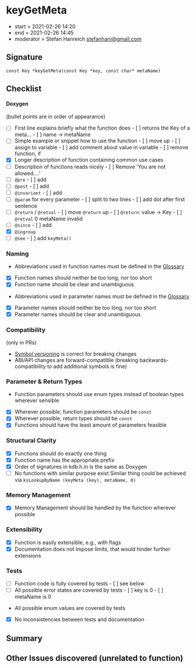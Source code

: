 # keyGetMeta

- start = 2021-02-26 14:20
- end = 2021-02-26 14:45
- moderator = Stefan Hanreich <stefanhani@gmail.com>

## Signature

`const Key *keyGetMeta(const Key *key, const char* metaName)`

## Checklist

#### Doxygen

(bullet points are in order of appearance)

- [ ] First line explains briefly what the function does - [ ] returns the Key of a meta... - [ ] name -> metaName
- [ ] Simple example or snippet how to use the function - [ ] move up - [ ] assign to variable - [ ] add comment about value in variable - [ ] remove function, if
- [x] Longer description of function containing common use cases
- [ ] Description of functions reads nicely - [ ] Remove 'You are not allowed....'
- [ ] `@pre` - [ ] add
- [ ] `@post` - [ ] add
- [ ] `@invariant` - [ ] add
- [ ] `@param` for every parameter - [ ] split to two lines - [ ] add dot after first sentence
- [ ] `@return` / `@retval` - [ ] move `@return` up - [ ] `@return`: value -> Key - [ ] `@retval` 0 metaName invalid
- [ ] `@since` - [ ] add
- [x] `@ingroup`
- [ ] `@see` - [ ] add `keyMeta()`

### Naming

- Abbreviations used in function names must be defined in the
  [Glossary](/doc/help/elektra-glossary.md)
- [x] Function names should neither be too long, nor too short
- [x] Function name should be clear and unambiguous
- Abbreviations used in parameter names must be defined in the
  [Glossary](/doc/help/elektra-glossary.md)
- [x] Parameter names should neither be too long, nor too short
- [x] Parameter names should be clear and unambiguous

### Compatibility

(only in PRs)

- [Symbol versioning](/doc/dev/symbol-versioning.md)
  is correct for breaking changes
- ABI/API changes are forward-compatible (breaking backwards-compatibility
  to add additional symbols is fine)

### Parameter & Return Types

- Function parameters should use enum types instead of boolean types
  wherever sensible
- [x] Wherever possible, function parameters should be `const`
- [x] Wherever possible, return types should be `const`
- [x] Functions should have the least amount of parameters feasible

### Structural Clarity

- [x] Functions should do exactly one thing
- [x] Function name has the appropriate prefix
- [x] Order of signatures in kdb.h.in is the same as Doxygen
- [ ] No functions with similar purpose exist
      Similar thing could be achieved via
      `ksLookupByName (keyMeta (key), metaName, 0)`

### Memory Management

- [x] Memory Management should be handled by the function wherever possible

### Extensibility

- [x] Function is easily extensible, e.g., with flags
- [x] Documentation does not impose limits, that would hinder further extensions

### Tests

- [ ] Function code is fully covered by tests - [ ] see below
- [ ] All possible error states are covered by tests - [ ] key is 0 - [ ] metaName is 0
- All possible enum values are covered by tests
- [x] No inconsistencies between tests and documentation

## Summary

## Other Issues discovered (unrelated to function)
